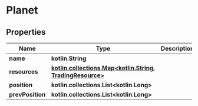 
# Planet

## Properties
Name | Type | Description | Notes
------------ | ------------- | ------------- | -------------
**name** | **kotlin.String** |  | 
**resources** | [**kotlin.collections.Map&lt;kotlin.String, TradingResource&gt;**](TradingResource.md) |  | 
**position** | **kotlin.collections.List&lt;kotlin.Long&gt;** |  | 
**prevPosition** | **kotlin.collections.List&lt;kotlin.Long&gt;** |  | 



